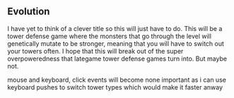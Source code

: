 ## Evolution ##

I have yet to think of a clever title so this will just have to do. This will be a tower defense game where the monsters
that go through the level will genetically mutate to be stronger, meaning that you will have to switch out your towers often.
I hope that this will break out of the super overpoweredness that lategame tower defense games turn into. But maybe not. 


mouse and keyboard, click events will become none important as i can use keyboard pushes to switch tower types which would make
it faster anway